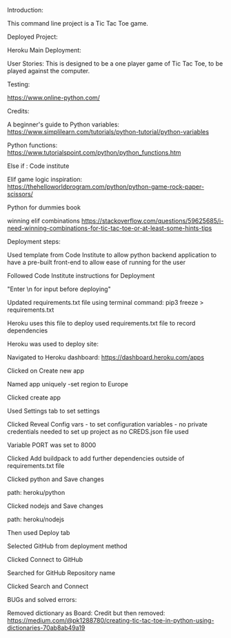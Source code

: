 Introduction:

This command line project is a Tic Tac Toe game.

Deployed Project:

Heroku Main Deployment:

User Stories:
This is designed to be a one player game of Tic Tac Toe, to be played against the computer.

Testing:

https://www.online-python.com/


Credits:

A beginner's guide to Python variables: https://www.simplilearn.com/tutorials/python-tutorial/python-variables

Python functions: https://www.tutorialspoint.com/python/python_functions.htm

Else if : Code institute

Elif game logic inspiration: https://thehelloworldprogram.com/python/python-game-rock-paper-scissors/

Python for dummies book

winning elif combinations https://stackoverflow.com/questions/59625685/i-need-winning-combinations-for-tic-tac-toe-or-at-least-some-hints-tips

Deployment steps:

Used template from Code Institute to allow python backend application to have a pre-built front-end to allow ease of running for the user

Followed Code Institute instructions for Deployment

"Enter \n for input before deploying"

Updated requirements.txt file using terminal command: pip3 freeze > requirements.txt

Heroku uses this file to deploy used requirements.txt file to record dependencies

Heroku was used to deploy site:

Navigated to Heroku dashboard: https://dashboard.heroku.com/apps

Clicked on Create new app

Named app uniquely -set region to Europe

Clicked create app

Used Settings tab to set settings

Clicked Reveal Config vars - to set configuration variables - no private credentials needed to set up project as no CREDS.json file used

Variable PORT was set to 8000

Clicked Add buildpack to add further dependencies outside of requirements.txt file

Clicked python and Save changes

path: heroku/python

Clicked nodejs and Save changes

path: heroku/nodejs

Then used Deploy tab

Selected GitHub from deployment method

Clicked Connect to GitHub

Searched for GitHub Repository name

Clicked Search and Connect


BUGs and solved errors:

Removed dictionary as Board: Credit but then removed: https://medium.com/@pk1288780/creating-tic-tac-toe-in-python-using-dictionaries-70ab8ab49a19


